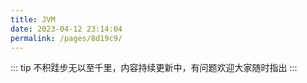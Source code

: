 ```yaml
---
title: JVM
date: 2023-04-12 23:14:04
permalink: /pages/8d19c9/
---
```

::: tip
不积跬步无以至千里，内容持续更新中，有问题欢迎大家随时指出
:::